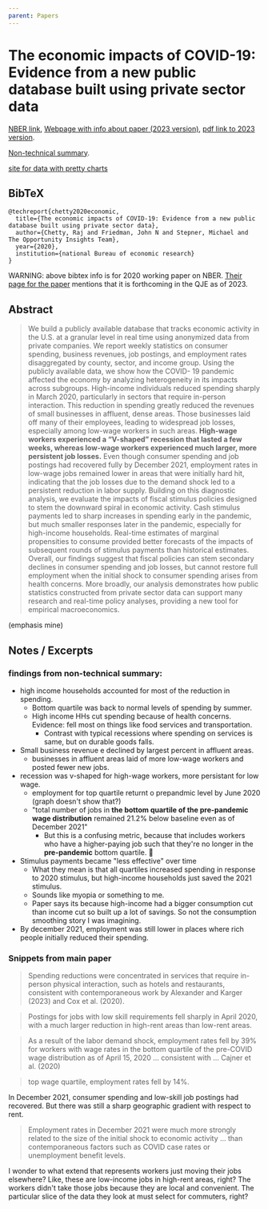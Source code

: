 ```yaml
---
parent: Papers
---
```


# The economic impacts of COVID-19: Evidence from a new public database built using private sector data

[NBER link](https://www.nber.org/papers/w27431),
[Webpage with info about paper (2023 version)](https://opportunityinsights.org/paper/tracker/),
[pdf link to 2023 version](https://opportunityinsights.org/wp-content/uploads/2023/07/tracker_paper.pdf).

[Non-technical summary](https://opportunityinsights.org/wp-content/uploads/2021/12/tracker_summary.pdf).

[site for data with pretty charts](https://tracktherecovery.org/)

## BibTeX
```
@techreport{chetty2020economic,
  title={The economic impacts of COVID-19: Evidence from a new public database built using private sector data},
  author={Chetty, Raj and Friedman, John N and Stepner, Michael and The Opportunity Insights Team},
  year={2020},
  institution={national Bureau of economic research}
}
```

WARNING: above bibtex info is for 2020 working paper on NBER.
[Their page for the paper](https://opportunityinsights.org/paper/tracker/) mentions that it is forthcoming in the QJE as of 2023.



## Abstract

> We build a publicly available database that tracks economic activity in the U.S. at a granular level in real time using anonymized data from private companies. We report weekly statistics on consumer spending, business revenues, job postings, and employment rates disaggregated by county, sector, and income group. Using the publicly available data, we show how the COVID- 19 pandemic affected the economy by analyzing heterogeneity in its impacts across subgroups. High-income individuals reduced spending sharply in March 2020, particularly in sectors that require in-person interaction. This reduction in spending greatly reduced the revenues of small businesses in affluent, dense areas. Those businesses laid off many of their employees, leading to widespread job losses, especially among low-wage workers in such areas. **High-wage workers experienced a “V-shaped” recession that lasted a few weeks, whereas low-wage workers experienced much larger, more persistent job losses.** Even though consumer spending and job postings had recovered fully by December 2021, employment rates in low-wage jobs remained lower in areas that were initially hard hit, indicating that the job losses due to the demand shock led to a persistent reduction in labor supply. Building on this diagnostic analysis, we evaluate the impacts of fiscal stimulus policies designed to stem the downward spiral in economic activity. Cash stimulus payments led to sharp increases in spending early in the pandemic, but much smaller responses later in the pandemic, especially for high-income households. Real-time estimates of marginal propensities to consume provided better forecasts of the impacts of subsequent rounds of stimulus payments than historical estimates. Overall, our findings suggest that fiscal policies can stem secondary declines in consumer spending and job losses, but cannot restore full employment when the initial shock to consumer spending arises from health concerns. More broadly, our analysis demonstrates how public statistics constructed from private sector data can support many research and real-time policy analyses, providing a new tool for empirical macroeconomics.

(emphasis mine)


## Notes / Excerpts

### findings from non-technical summary:

- high income households accounted for most of the reduction in spending. 
  - Bottom quartile was back to normal levels of spending by summer.
  - High income HHs cut spending because of health concerns. Evidence: fell most on things like food services and transportation.
    - Contrast with typical recessions where spending on services is same, but on durable goods falls.
- Small business revenue e declined by largest percent in affluent areas.
  - businesses in affluent areas laid of more low-wage workers and posted fewer new jobs.
- recession was v-shaped for high-wage workers, more persistant for low wage.
    - employment for top quartile returnt o prepandmic level by June 2020 (graph doesn't show that?)
    - "total number of jobs in **the bottom quartile of the pre-pandemic wage distribution** remained 21.2% below baseline even as of December 2021"
      - But this is a confusing metric, because that includes workers who have a higher-paying job such that they're no longer in the **pre-pandemic** bottom quartile. 🤨
- Stimulus payments became "less effective" over time
  - What they mean is that all quartiles increased spending in response to 2020 stimulus, but high-income households just saved the 2021 stimulus.
  - Sounds like myopia or something to me. 
  - Paper says its because high-income had a bigger consumption cut than income cut so built up a lot of savings. So not the consumption smoothing story I was imagining.
- By december 2021, employment was still lower in places where rich people initially reduced their spending.


### Snippets from main paper

> Spending
reductions were concentrated in services that require in-person physical interaction, such as hotels
and restaurants, consistent with contemporaneous work by Alexander and Karger (2023) and Cox et
al. (2020).

> Postings for jobs with low skill requirements fell sharply in April 2020, with a much larger
reduction in high-rent areas than low-rent areas.

> As a result of the labor
demand shock, employment rates fell by 39% for workers with wage rates in the bottom quartile
of the pre-COVID wage distribution as of April 15, 2020 ... consistent with ... Cajner et al.
(2020)

> top wage quartile, employment rates fell by 14%.



In December 2021, consumer spending and low-skill job postings had recovered.
But there was still a sharp geographic gradient with respect to rent. 

> Employment rates in December
2021 were much more strongly related to the size of the initial shock to economic activity ... than contemporaneous factors such as COVID
case rates or unemployment benefit levels.

I wonder to what extend that represents workers just moving their jobs elsewhere?
Like, these are low-income jobs in high-rent areas, right? 
The workers didn't take those jobs because they are local and convenient.
The particular slice of the data they look at must select for commuters, right?






<!--
Note that on their [site for COVID data with pretty charts](https://tracktherecovery.org/)
-->